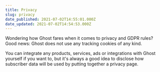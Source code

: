 ```yaml
---
title: Privacy
slug: privacy
date_published: 2021-07-02T14:55:01.000Z
date_updated: 2021-07-02T14:54:53.000Z
---
```


Wondering how Ghost fares when it comes to privacy and GDPR rules? Good news: Ghost does not use any tracking cookies of any kind.

You can integrate any products, services, ads or integrations with Ghost yourself if you want to, but it's always a good idea to disclose how subscriber data will be used by putting together a privacy page.
